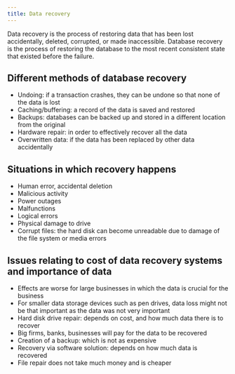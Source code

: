 ```yaml
---
title: Data recovery
---
```


Data recovery is the process of restoring data that has been lost accidentally, deleted, corrupted, or made inaccessible. Database recovery is the process of restoring the database to the most recent consistent state that existed before the failure.


## Different methods of database recovery



*   Undoing: if a transaction crashes, they can be undone so that none of the data is lost
*   Caching/buffering: a record of the data is saved and restored
*   Backups: databases can be backed up and stored in a different location from the original
*   Hardware repair: in order to effectively recover all the data
*   Overwritten data: if the data has been replaced by other data accidentally


## Situations in which recovery happens



*   Human error, accidental deletion
*   Malicious activity
*   Power outages
*   Malfunctions
*   Logical errors
*   Physical damage to drive
*   Corrupt files: the hard disk can become unreadable due to damage of the file system or media errors


## Issues relating to cost of data recovery systems and importance of data



*   Effects are worse for large businesses in which the data is crucial for the business
*   For smaller data storage devices such as pen drives, data loss might not be that important as the data was not very important
*   Hard disk drive repair: depends on cost, and how much data there is to recover
*   Big firms, banks, businesses will pay for the data to be recovered
*   Creation of a backup: which is not as expensive
*   Recovery via software solution: depends on how much data is recovered
*   File repair does not take much money and is cheaper